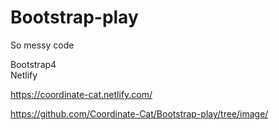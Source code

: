 # Bootstrap-play
So messy code<br>

Bootstrap4<br>
Netlify<br>


https://coordinate-cat.netlify.com/

https://github.com/Coordinate-Cat/Bootstrap-play/tree/image/
